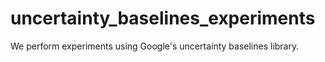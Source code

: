 # uncertainty_baselines_experiments
We perform experiments using Google's uncertainty baselines library. 
